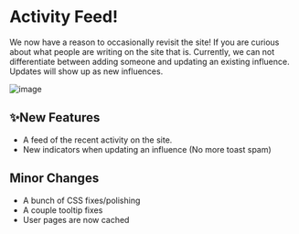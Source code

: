 # Activity Feed!

We now have a reason to occasionally revisit the site! If you are curious about what people are writing on the site that is.
Currently, we can not differentiate between adding someone and updating an existing influence. Updates will show up as new influences.

![image](https://fur.s-ul.eu/8rUpp9dZ)

## ✨New Features

- A feed of the recent activity on the site.
- New indicators when updating an influence (No more toast spam)

## Minor Changes

- A bunch of CSS fixes/polishing
- A couple tooltip fixes
- User pages are now cached
